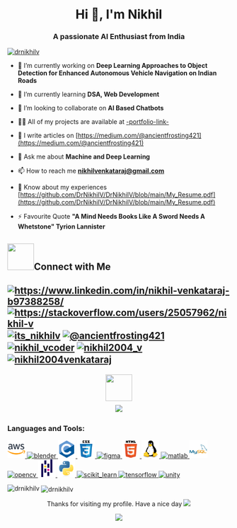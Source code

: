 <h1 align="center">Hi 👋, I'm Nikhil</h1>
<h3 align="center">A passionate AI Enthusiast from India</h3>

<p align="left"> <a href="https://github.com/ryo-ma/github-profile-trophy"><img src="https://github-profile-trophy.vercel.app/?username=drnikhilv" alt="drnikhilv" /></a> </p>

- 🔭 I’m currently working on **Deep Learning Approaches to Object Detection for Enhanced Autonomous Vehicle Navigation on Indian Roads**

- 🌱 I’m currently learning **DSA, Web Development**

- 👯 I’m looking to collaborate on **AI Based Chatbots**

- 👨‍💻 All of my projects are available at [-portfolio-link-](-portfolio-link-)

- 📝 I write articles on [https://medium.com/@ancientfrosting421](https://medium.com/@ancientfrosting421)

- 💬 Ask me about **Machine and Deep Learning**

- 📫 How to reach me **nikhilvenkataraj@gmail.com**

- 📄 Know about my experiences [https://github.com/DrNikhilV/DrNikhilV/blob/main/My_Resume.pdf](https://github.com/DrNikhilV/DrNikhilV/blob/main/My_Resume.pdf)

- ⚡ Favourite Quote **"A Mind Needs Books Like A Sword Needs A Whetstone" Tyrion Lannister**

<h2><img src= "https://media.giphy.com/media/v1.Y2lkPTc5MGI3NjExMjM5YmI1MTkzNzM2MzkwZTYwOGMwNGRlMzJkNDg0N2Y0NWUyN2UwOSZjdD1z/afn6ts3eRHxQ5pZtZ9/giphy.gif" width="60" height="60px">Connect with Me<h2>
<p align="left">
<a href="https://linkedin.com/in/https://www.linkedin.com/in/nikhil-venkataraj-b97388258/" target="blank"><img align="center" src="https://raw.githubusercontent.com/rahuldkjain/github-profile-readme-generator/master/src/images/icons/Social/linked-in-alt.svg" alt="https://www.linkedin.com/in/nikhil-venkataraj-b97388258/" height="30" width="40" /></a>
<a href="https://stackoverflow.com/users/https://stackoverflow.com/users/25057962/nikhil-v" target="blank"><img align="center" src="https://raw.githubusercontent.com/rahuldkjain/github-profile-readme-generator/master/src/images/icons/Social/stack-overflow.svg" alt="https://stackoverflow.com/users/25057962/nikhil-v" height="30" width="40" /></a>
<a href="https://instagram.com/its_nikhilv" target="blank"><img align="center" src="https://raw.githubusercontent.com/rahuldkjain/github-profile-readme-generator/master/src/images/icons/Social/instagram.svg" alt="its_nikhilv" height="30" width="40" /></a>
<a href="https://medium.com/@ancientfrosting421" target="blank"><img align="center" src="https://raw.githubusercontent.com/rahuldkjain/github-profile-readme-generator/master/src/images/icons/Social/medium.svg" alt="@ancientfrosting421" height="30" width="40" /></a>
<a href="https://www.codechef.com/users/nikhil_vcoder" target="blank"><img align="center" src="https://cdn.jsdelivr.net/npm/simple-icons@3.1.0/icons/codechef.svg" alt="nikhil_vcoder" height="30" width="40" /></a>
<a href="https://www.hackerrank.com/nikhil2004_v" target="blank"><img align="center" src="https://raw.githubusercontent.com/rahuldkjain/github-profile-readme-generator/master/src/images/icons/Social/hackerrank.svg" alt="nikhil2004_v" height="30" width="40" /></a>
<a href="https://www.leetcode.com/nikhil2004venkataraj" target="blank"><img align="center" src="https://raw.githubusercontent.com/rahuldkjain/github-profile-readme-generator/master/src/images/icons/Social/leet-code.svg" alt="nikhil2004venkataraj" height="30" width="40" /></a>
</p>

<p align="center">
<img src= "https://media.giphy.com/media/qbvNxAZvXNErSHbEEV/giphy.gif" width="60" height="60px">
<br>
<img src = "https://quotes-github-readme.vercel.app/api?type=horizontal&theme=catppuccin_mocha">
</p>


<h3 align="left">Languages and Tools:</h3>
<p align="left"> <a href="https://aws.amazon.com" target="_blank" rel="noreferrer"> <img src="https://raw.githubusercontent.com/devicons/devicon/master/icons/amazonwebservices/amazonwebservices-original-wordmark.svg" alt="aws" width="40" height="40"/> </a> <a href="https://www.blender.org/" target="_blank" rel="noreferrer"> <img src="https://download.blender.org/branding/community/blender_community_badge_white.svg" alt="blender" width="40" height="40"/> </a> <a href="https://www.cprogramming.com/" target="_blank" rel="noreferrer"> <img src="https://raw.githubusercontent.com/devicons/devicon/master/icons/c/c-original.svg" alt="c" width="40" height="40"/> </a> <a href="https://www.w3schools.com/css/" target="_blank" rel="noreferrer"> <img src="https://raw.githubusercontent.com/devicons/devicon/master/icons/css3/css3-original-wordmark.svg" alt="css3" width="40" height="40"/> </a> <a href="https://www.figma.com/" target="_blank" rel="noreferrer"> <img src="https://www.vectorlogo.zone/logos/figma/figma-icon.svg" alt="figma" width="40" height="40"/> </a> <a href="https://www.w3.org/html/" target="_blank" rel="noreferrer"> <img src="https://raw.githubusercontent.com/devicons/devicon/master/icons/html5/html5-original-wordmark.svg" alt="html5" width="40" height="40"/> </a> <a href="https://www.linux.org/" target="_blank" rel="noreferrer"> <img src="https://raw.githubusercontent.com/devicons/devicon/master/icons/linux/linux-original.svg" alt="linux" width="40" height="40"/> </a> <a href="https://www.mathworks.com/" target="_blank" rel="noreferrer"> <img src="https://upload.wikimedia.org/wikipedia/commons/2/21/Matlab_Logo.png" alt="matlab" width="40" height="40"/> </a> <a href="https://www.mysql.com/" target="_blank" rel="noreferrer"> <img src="https://raw.githubusercontent.com/devicons/devicon/master/icons/mysql/mysql-original-wordmark.svg" alt="mysql" width="40" height="40"/> </a> <a href="https://opencv.org/" target="_blank" rel="noreferrer"> <img src="https://www.vectorlogo.zone/logos/opencv/opencv-icon.svg" alt="opencv" width="40" height="40"/> </a> <a href="https://pandas.pydata.org/" target="_blank" rel="noreferrer"> <img src="https://raw.githubusercontent.com/devicons/devicon/2ae2a900d2f041da66e950e4d48052658d850630/icons/pandas/pandas-original.svg" alt="pandas" width="40" height="40"/> </a> <a href="https://www.python.org" target="_blank" rel="noreferrer"> <img src="https://raw.githubusercontent.com/devicons/devicon/master/icons/python/python-original.svg" alt="python" width="40" height="40"/> </a> <a href="https://scikit-learn.org/" target="_blank" rel="noreferrer"> <img src="https://upload.wikimedia.org/wikipedia/commons/0/05/Scikit_learn_logo_small.svg" alt="scikit_learn" width="40" height="40"/> </a> <a href="https://www.tensorflow.org" target="_blank" rel="noreferrer"> <img src="https://www.vectorlogo.zone/logos/tensorflow/tensorflow-icon.svg" alt="tensorflow" width="40" height="40"/> </a> <a href="https://unity.com/" target="_blank" rel="noreferrer"> <img src="https://www.vectorlogo.zone/logos/unity3d/unity3d-icon.svg" alt="unity" width="40" height="40"/> </a> </p>

<p><img align="left" src="https://github-readme-stats.vercel.app/api/top-langs?username=drnikhilv&show_icons=true&locale=en&layout=compact" alt="drnikhilv" /></p>

<p>&nbsp;<img align="center" src="https://github-readme-stats.vercel.app/api?username=drnikhilv&show_icons=true&locale=en" alt="drnikhilv" /></p>
<div align="center">

<p> Thanks for visiting my profile. Have a nice day  <img src="https://github.com/TheDudeThatCode/TheDudeThatCode/blob/master/Assets/Hi.gif" width="30"></p>
</div>


<p align="center">
  <img src="https://capsule-render.vercel.app/api?type=waving&color=gradient&height=100&section=footer"/>
</p>

